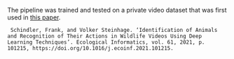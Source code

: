The pipeline was trained and tested on a private video dataset that was first used in [this paper](https://doi.org/10.1016/j.ecoinf.2021.101215).


     Schindler, Frank, and Volker Steinhage. ‘Identification of Animals and Recognition of Their Actions in Wildlife Videos Using Deep Learning Techniques’. Ecological Informatics, vol. 61, 2021, p. 101215, https://doi.org/10.1016/j.ecoinf.2021.101215.
